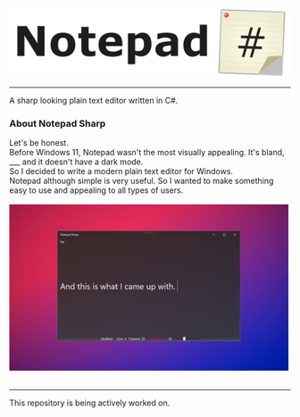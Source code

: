 <img src="https://github.com/Kwexy/Notepad-Sharp/blob/dev/NotepadSharp/Images/Banner.png?raw=true" width="700">

---

A sharp looking plain text editor written in C#.

### About Notepad Sharp

Let's be honest.
<br>
Before Windows 11, Notepad wasn't the most visually appealing. It's bland, ___ and it doesn't have a dark mode.
<br>
So I decided to write a modern plain text editor for Windows.
<br>
Notepad although simple is very useful.
So I wanted to make something easy to use and appealing to all types of users.
<br>
<br>
<img src="https://github.com/Kwexy/Notepad-Sharp/raw/dev/NotepadSharp/Images/Desktop%20Capture.JPG?raw=true" width="500">
<br>
<br>

---

This repository is being actively worked on.
